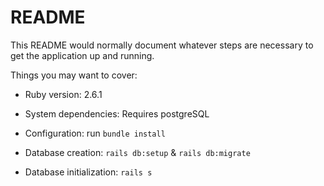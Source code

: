 # README

This README would normally document whatever steps are necessary to get the
application up and running.

Things you may want to cover:

* Ruby version: 2.6.1

* System dependencies: Requires postgreSQL

* Configuration: run `bundle install`

* Database creation: `rails db:setup` & `rails db:migrate`

* Database initialization: `rails s`


